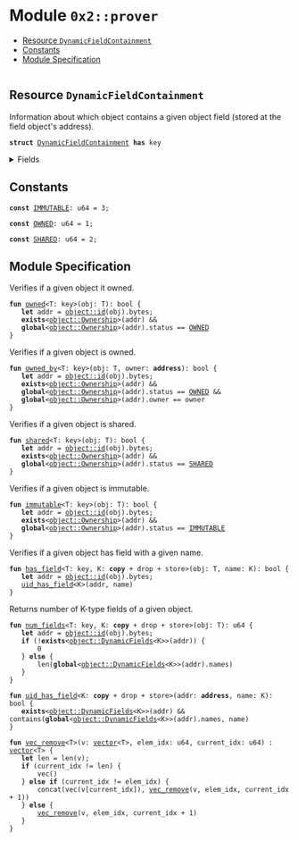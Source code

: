 
<a name="0x2_prover"></a>

# Module `0x2::prover`



-  [Resource `DynamicFieldContainment`](#0x2_prover_DynamicFieldContainment)
-  [Constants](#@Constants_0)
-  [Module Specification](#@Module_Specification_1)


<pre><code></code></pre>



<a name="0x2_prover_DynamicFieldContainment"></a>

## Resource `DynamicFieldContainment`

Information about which object contains a given object field (stored at the field object's
address).


<pre><code><b>struct</b> <a href="prover.md#0x2_prover_DynamicFieldContainment">DynamicFieldContainment</a> <b>has</b> key
</code></pre>



<details>
<summary>Fields</summary>


<dl>
<dt>
<code>container: <b>address</b></code>
</dt>
<dd>

</dd>
</dl>


</details>

<a name="@Constants_0"></a>

## Constants


<a name="0x2_prover_IMMUTABLE"></a>



<pre><code><b>const</b> <a href="prover.md#0x2_prover_IMMUTABLE">IMMUTABLE</a>: u64 = 3;
</code></pre>



<a name="0x2_prover_OWNED"></a>



<pre><code><b>const</b> <a href="prover.md#0x2_prover_OWNED">OWNED</a>: u64 = 1;
</code></pre>



<a name="0x2_prover_SHARED"></a>



<pre><code><b>const</b> <a href="prover.md#0x2_prover_SHARED">SHARED</a>: u64 = 2;
</code></pre>



<a name="@Module_Specification_1"></a>

## Module Specification

Verifies if a given object it owned.


<a name="0x2_prover_owned"></a>


<pre><code><b>fun</b> <a href="prover.md#0x2_prover_owned">owned</a>&lt;T: key&gt;(obj: T): bool {
   <b>let</b> addr = <a href="object.md#0x2_object_id">object::id</a>(obj).bytes;
   <b>exists</b>&lt;<a href="object.md#0x2_object_Ownership">object::Ownership</a>&gt;(addr) &&
   <b>global</b>&lt;<a href="object.md#0x2_object_Ownership">object::Ownership</a>&gt;(addr).status == <a href="prover.md#0x2_prover_OWNED">OWNED</a>
}
</code></pre>


Verifies if a given object is owned.


<a name="0x2_prover_owned_by"></a>


<pre><code><b>fun</b> <a href="prover.md#0x2_prover_owned_by">owned_by</a>&lt;T: key&gt;(obj: T, owner: <b>address</b>): bool {
   <b>let</b> addr = <a href="object.md#0x2_object_id">object::id</a>(obj).bytes;
   <b>exists</b>&lt;<a href="object.md#0x2_object_Ownership">object::Ownership</a>&gt;(addr) &&
   <b>global</b>&lt;<a href="object.md#0x2_object_Ownership">object::Ownership</a>&gt;(addr).status == <a href="prover.md#0x2_prover_OWNED">OWNED</a> &&
   <b>global</b>&lt;<a href="object.md#0x2_object_Ownership">object::Ownership</a>&gt;(addr).owner == owner
}
</code></pre>


Verifies if a given object is shared.


<a name="0x2_prover_shared"></a>


<pre><code><b>fun</b> <a href="prover.md#0x2_prover_shared">shared</a>&lt;T: key&gt;(obj: T): bool {
   <b>let</b> addr = <a href="object.md#0x2_object_id">object::id</a>(obj).bytes;
   <b>exists</b>&lt;<a href="object.md#0x2_object_Ownership">object::Ownership</a>&gt;(addr) &&
   <b>global</b>&lt;<a href="object.md#0x2_object_Ownership">object::Ownership</a>&gt;(addr).status == <a href="prover.md#0x2_prover_SHARED">SHARED</a>
}
</code></pre>


Verifies if a given object is immutable.


<a name="0x2_prover_immutable"></a>


<pre><code><b>fun</b> <a href="prover.md#0x2_prover_immutable">immutable</a>&lt;T: key&gt;(obj: T): bool {
   <b>let</b> addr = <a href="object.md#0x2_object_id">object::id</a>(obj).bytes;
   <b>exists</b>&lt;<a href="object.md#0x2_object_Ownership">object::Ownership</a>&gt;(addr) &&
   <b>global</b>&lt;<a href="object.md#0x2_object_Ownership">object::Ownership</a>&gt;(addr).status == <a href="prover.md#0x2_prover_IMMUTABLE">IMMUTABLE</a>
}
</code></pre>


Verifies if a given object has field with a given name.


<a name="0x2_prover_has_field"></a>


<pre><code><b>fun</b> <a href="prover.md#0x2_prover_has_field">has_field</a>&lt;T: key, K: <b>copy</b> + drop + store&gt;(obj: T, name: K): bool {
   <b>let</b> addr = <a href="object.md#0x2_object_id">object::id</a>(obj).bytes;
   <a href="prover.md#0x2_prover_uid_has_field">uid_has_field</a>&lt;K&gt;(addr, name)
}
</code></pre>


Returns number of K-type fields of a given object.


<a name="0x2_prover_num_fields"></a>


<pre><code><b>fun</b> <a href="prover.md#0x2_prover_num_fields">num_fields</a>&lt;T: key, K: <b>copy</b> + drop + store&gt;(obj: T): u64 {
   <b>let</b> addr = <a href="object.md#0x2_object_id">object::id</a>(obj).bytes;
   <b>if</b> (!<b>exists</b>&lt;<a href="object.md#0x2_object_DynamicFields">object::DynamicFields</a>&lt;K&gt;&gt;(addr)) {
       0
   } <b>else</b> {
       len(<b>global</b>&lt;<a href="object.md#0x2_object_DynamicFields">object::DynamicFields</a>&lt;K&gt;&gt;(addr).names)
   }
}
</code></pre>




<a name="0x2_prover_uid_has_field"></a>


<pre><code><b>fun</b> <a href="prover.md#0x2_prover_uid_has_field">uid_has_field</a>&lt;K: <b>copy</b> + drop + store&gt;(addr: <b>address</b>, name: K): bool {
   <b>exists</b>&lt;<a href="object.md#0x2_object_DynamicFields">object::DynamicFields</a>&lt;K&gt;&gt;(addr) && contains(<b>global</b>&lt;<a href="object.md#0x2_object_DynamicFields">object::DynamicFields</a>&lt;K&gt;&gt;(addr).names, name)
}
</code></pre>




<a name="0x2_prover_vec_remove"></a>


<pre><code><b>fun</b> <a href="prover.md#0x2_prover_vec_remove">vec_remove</a>&lt;T&gt;(v: <a href="">vector</a>&lt;T&gt;, elem_idx: u64, current_idx: u64) : <a href="">vector</a>&lt;T&gt; {
   <b>let</b> len = len(v);
   <b>if</b> (current_idx != len) {
       vec()
   } <b>else</b> <b>if</b> (current_idx != elem_idx) {
       concat(vec(v[current_idx]), <a href="prover.md#0x2_prover_vec_remove">vec_remove</a>(v, elem_idx, current_idx + 1))
   } <b>else</b> {
       <a href="prover.md#0x2_prover_vec_remove">vec_remove</a>(v, elem_idx, current_idx + 1)
   }
}
</code></pre>
